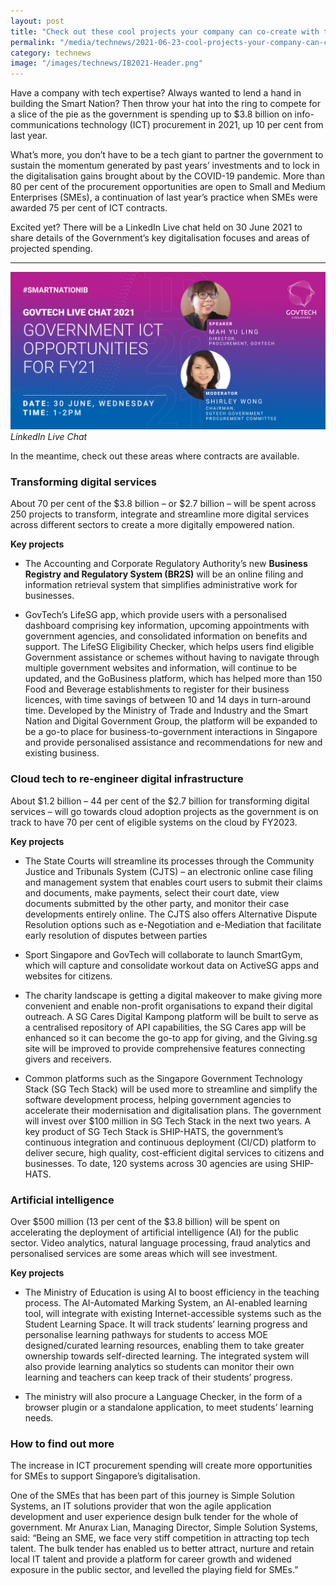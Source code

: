 ```yaml
---
layout: post
title: "Check out these cool projects your company can co-create with the government in 2021"
permalink: "/media/technews/2021-06-23-cool-projects-your-company-can-co-create-with-the-government-in-2021"
category: technews
image: "/images/technews/IB2021-Header.png"
---
```

Have a company with tech expertise? Always wanted to lend a hand in building the Smart Nation? Then throw your hat into the ring to compete for a slice of the pie as the government is spending up to $3.8 billion on info-communications technology (ICT) procurement in 2021, up 10 per cent from last year. 

What’s more, you don’t have to be a tech giant to partner the government to sustain the momentum generated by past years’ investments and to lock in the digitalisation gains brought about by the COVID-19 pandemic. More than 80 per cent of the procurement opportunities are open to Small and Medium Enterprises (SMEs), a continuation of last year’s practice when SMEs were awarded 75 per cent of ICT contracts. 

Excited yet? There will be a LinkedIn Live chat held on 30 June 2021 to share details of the Government’s key digitalisation focuses and areas of projected spending. 

---

![LinkedIn Live Chat](/images/technews/IB2021-Header.png)*LinkedIn Live Chat*

In the meantime, check out these areas where contracts are available.

### **Transforming digital services**

About 70 per cent of the $3.8 billion – or $2.7 billion – will be spent across 250 projects to transform, integrate and streamline more digital services across different sectors to create a more digitally empowered nation.

**Key projects**

* The Accounting and Corporate Regulatory Authority’s new **Business Registry and Regulatory System (BR2S)** will be an online filing and information retrieval system that simplifies administrative work for businesses.

* GovTech’s LifeSG app, which provide users with a personalised dashboard comprising key information, upcoming appointments with government agencies, and consolidated information on benefits and support. The LifeSG Eligibility Checker, which helps users find eligible Government assistance or schemes without having to navigate through multiple government websites and information, will continue to be updated, and the GoBusiness platform, which has helped more than 150 Food and Beverage establishments to register for their business licences, with time savings of between 10 and 14 days in turn-around time. Developed by the Ministry of Trade and Industry and the Smart Nation and Digital Government Group, the platform will be expanded to be a go-to place for business-to-government interactions in Singapore and provide personalised assistance and recommendations for new and existing business.

### **Cloud tech to re-engineer digital infrastructure**

About $1.2 billion – 44 per cent of the $2.7 billion for transforming digital services – will go towards cloud adoption projects as the government is on track to have 70 per cent of eligible systems on the cloud by FY2023.

**Key projects**

* The State Courts will streamline its processes through the Community Justice and Tribunals System (CJTS) – an electronic online case filing and management system that enables court users to submit their claims and documents, make payments, select their court date, view documents submitted by the other party, and monitor their case developments entirely online. The CJTS also offers Alternative Dispute Resolution options such as e-Negotiation and e-Mediation that facilitate early resolution of disputes between parties

* Sport Singapore and GovTech will collaborate to launch SmartGym, which will capture and consolidate workout data on ActiveSG apps and websites for citizens. 

* The charity landscape is getting a digital makeover to make giving more convenient and enable non-profit organisations to expand their digital outreach. A SG Cares Digital Kampong platform will be built to serve as a centralised repository of API capabilities, the SG Cares app will be enhanced so it can become the go-to app for giving, and the Giving.sg site will be improved to provide comprehensive features connecting givers and receivers. 

* Common platforms such as the Singapore Government Technology Stack (SG Tech Stack) will be used more to streamline and simplify the software development process, helping government agencies to accelerate their modernisation and digitalisation plans. The government will invest over $100 million in SG Tech Stack in the next two years. A key product of SG Tech Stack is SHIP-HATS, the government’s continuous integration and continuous deployment (CI/CD) platform to deliver secure, high quality, cost-efficient digital services to citizens and businesses. To date, 120 systems across 30 agencies are using SHIP-HATS.

### **Artificial intelligence**

Over $500 million (13 per cent of the $3.8 billion) will be spent on accelerating the deployment of artificial intelligence (AI) for the public sector. Video analytics, natural language processing, fraud analytics and personalised services are some areas which will see investment.

**Key projects**

* The Ministry of Education is using AI to boost efficiency in the teaching process. The AI-Automated Marking System, an AI-enabled learning tool, will integrate with existing Internet-accessible systems such as the Student Learning Space. It will track students’ learning progress and personalise learning pathways for students to access MOE designed/curated learning resources, enabling them to take greater ownership towards self-directed learning. The integrated system will also provide learning analytics so students can monitor their own learning and teachers can keep track of their students’ progress. 

* The ministry will also procure a Language Checker, in the form of a browser plugin or a standalone application, to meet students’ learning needs.

### **How to find out more**

The increase in ICT procurement spending will create more opportunities for SMEs to support Singapore’s digitalisation.

One of the SMEs that has been part of this journey is Simple Solution Systems, an IT solutions provider that won the agile application development and user experience design bulk tender for the whole of government. Mr Anurax Lian, Managing Director, Simple Solution Systems, said: “Being an SME, we face very stiff competition in attracting top tech talent. The bulk tender has enabled us to better attract, nurture and retain local IT talent and provide a platform for career growth and widened exposure in the public sector, and levelled the playing field for SMEs.”  

